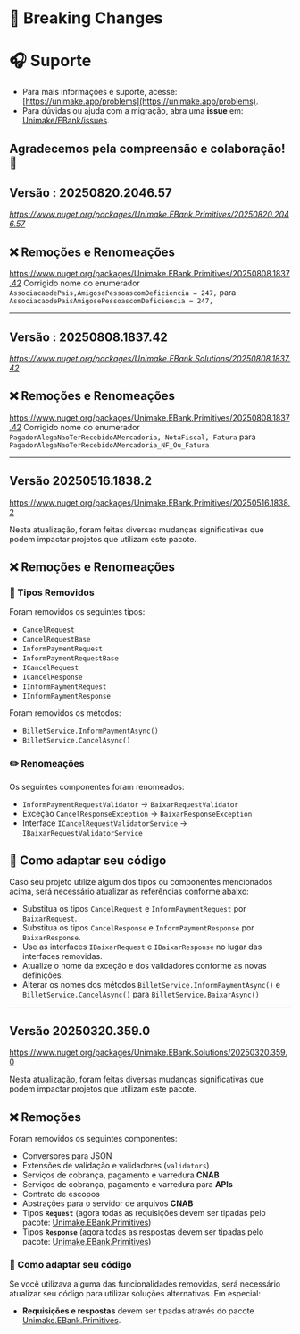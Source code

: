 # 🚨 Breaking Changes

# 🎧 Suporte

- Para mais informações e suporte, acesse: [https://unimake.app/problems](https://unimake.app/problems).
- Para dúvidas ou ajuda com a migração, abra uma **issue** em: [Unimake/EBank/issues](https://github.com/Unimake/EBank/issues).

Agradecemos pela compreensão e colaboração! 🚀
---
## Versão : 20250820.2046.57

_https://www.nuget.org/packages/Unimake.EBank.Primitives/20250820.2046.57_

## ❌ Remoções e Renomeações
https://www.nuget.org/packages/Unimake.EBank.Primitives/20250808.1837.42
Corrigido nome do enumerador `AssociacaodePais,AmigosePessoascomDeficiencia = 247,` para `AssociacaodePaisAmigosePessoascomDeficiencia = 247,`

---

## Versão : 20250808.1837.42

_https://www.nuget.org/packages/Unimake.EBank.Solutions/20250808.1837.42_

## ❌ Remoções e Renomeações
https://www.nuget.org/packages/Unimake.EBank.Primitives/20250808.1837.42
Corrigido nome do enumerador `PagadorAlegaNaoTerRecebidoAMercadoria, NotaFiscal, Fatura` para `PagadorAlegaNaoTerRecebidoAMercadoria_NF_Ou_Fatura`

----
## Versão 20250516.1838.2
https://www.nuget.org/packages/Unimake.EBank.Primitives/20250516.1838.2

Nesta atualização, foram feitas diversas mudanças significativas que podem impactar projetos que utilizam este pacote.

## ❌ Remoções e Renomeações

### 🚫 Tipos Removidos

Foram removidos os seguintes tipos:

- `CancelRequest`
- `CancelRequestBase`
- `InformPaymentRequest`
- `InformPaymentRequestBase`
- `ICancelRequest`
- `ICancelResponse`
- `IInformPaymentRequest`
- `IInformPaymentResponse`

Foram removidos os métodos:

- `BilletService.InformPaymentAsync()`
- `BilletService.CancelAsync()`

### ✏️ Renomeações

Os seguintes componentes foram renomeados:

- `InformPaymentRequestValidator` → `BaixarRequestValidator`
- Exceção `CancelResponseException` → `BaixarResponseException`
- Interface `ICancelRequestValidatorService` → `IBaixarRequestValidatorService`

## 🔧 Como adaptar seu código

Caso seu projeto utilize algum dos tipos ou componentes mencionados acima, será necessário atualizar as referências conforme abaixo:

- Substitua os tipos `CancelRequest` e `InformPaymentRequest` por `BaixarRequest`.
- Substitua os tipos `CancelResponse` e `InformPaymentResponse` por `BaixarResponse`.
- Use as interfaces `IBaixarRequest` e `IBaixarResponse` no lugar das interfaces removidas.
- Atualize o nome da exceção e dos validadores conforme as novas definições.
- Alterar os nomes dos métodos `BilletService.InformPaymentAsync()` e `BilletService.CancelAsync()` para `BilletService.BaixarAsync()`

----
## Versão 20250320.359.0
https://www.nuget.org/packages/Unimake.EBank.Solutions/20250320.359.0

Nesta atualização, foram feitas diversas mudanças significativas que podem impactar projetos que utilizam este pacote.

## ❌ Remoções

Foram removidos os seguintes componentes:

- Conversores para JSON
- Extensões de validação e validadores (`validators`)
- Serviços de cobrança, pagamento e varredura **CNAB**
- Serviços de cobrança, pagamento e varredura para **APIs**
- Contrato de escopos
- Abstrações para o servidor de arquivos **CNAB**
- Tipos **`Request`** (agora todas as requisições devem ser tipadas pelo pacote: [Unimake.EBank.Primitives](https://www.nuget.org/packages/Unimake.EBank.Primitives/))
- Tipos **`Response`** (agora todas as respostas devem ser tipadas pelo pacote: [Unimake.EBank.Primitives](https://www.nuget.org/packages/Unimake.EBank.Primitives/))

### 🔧 Como adaptar seu código

Se você utilizava alguma das funcionalidades removidas, será necessário atualizar seu código para utilizar soluções alternativas. Em especial:

- **Requisições e respostas** devem ser tipadas através do pacote [Unimake.EBank.Primitives](https://www.nuget.org/packages/Unimake.EBank.Primitives/).
